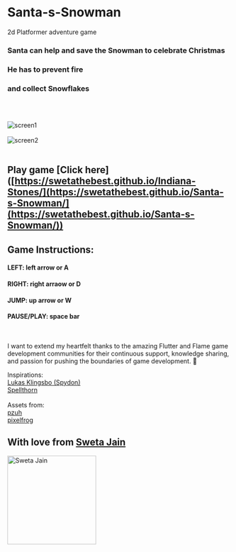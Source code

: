 # Santa-s-Snowman
2d Platformer adventure game

### Santa can help and save the Snowman to celebrate Christmas
### He has to prevent fire
### and collect Snowflakes

</br></br>

![screen1](https://github.com/SwetaTheBest/Santa-s-Snowman/assets/30392938/83fceebe-ef98-4c9f-a58f-e545c21b4f3f)
</br></br>
![screen2](https://github.com/SwetaTheBest/Santa-s-Snowman/assets/30392938/425d3a8e-1876-4b72-a9d1-7401efde055b)
</br></br>
## Play game [Click here]([https://swetathebest.github.io/Indiana-Stones/](https://swetathebest.github.io/Santa-s-Snowman/](https://swetathebest.github.io/Santa-s-Snowman/))

## Game Instructions:
#### LEFT: left arrow or A
#### RIGHT: right arraow or D
#### JUMP: up arrow or W
#### PAUSE/PLAY: space bar

</br>

I want to extend my heartfelt thanks to the amazing Flutter and Flame game development communities for their continuous support, knowledge sharing, and passion for pushing the boundaries of game development. 🙌

Inspirations:  </br>
[Lukas Klingsbo (Spydon)](https://github.com/spydon) </br>
[Spellthorn](https://github.com/Spellthorn) </br></br>
Assets from: </br>
[pzuh](https://pzuh.itch.io/) </br>
[pixelfrog](https://twitter.com/PixelFrogStudio)


## With love from  [Sweta Jain](https://stackoverflow.com/users/6921031/sweta-jain)

<img src="https://external-content.duckduckgo.com/iu/?u=https%3A%2F%2Ftse4.mm.bing.net%2Fth%3Fid%3DOIP.SkoKdkU1v02J7ycFl2b2twHaHa%26pid%3DApi&f=1" alt="Sweta Jain" width=200 height=200>


